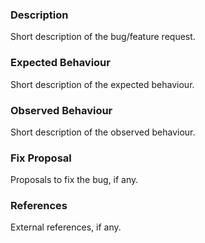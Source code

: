### Description

Short description of the bug/feature request.

### Expected Behaviour

Short description of the expected behaviour.

### Observed Behaviour

Short description of the observed behaviour.

### Fix Proposal

Proposals to fix the bug, if any.

### References

External references, if any.
